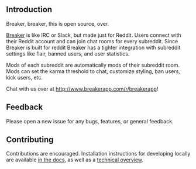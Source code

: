 ## Introduction

Breaker, breaker, this is open source, over.

[Breaker](https://www.breakerapp.com/) is like IRC or Slack, but made just for Reddit. Users connect with their Reddit account and can join chat rooms for every subreddit. Since Breaker is built for reddit Breaker has a tighter integration with subreddit settings like flair, banned users, and user statistics.

Mods of each subreddit are automatically mods of their subreddit room. Mods can set the karma threshold to chat, customize styling, ban users, kick users, etc. 

Chat with us over at http://www.breakerapp.com/r/breakerapp!


## Feedback

Please open a new issue for any bugs, features, or general feedback.

## Contributing

Contributions are encouraged. Installation instructions for developing locally are available [in the docs](docs/installation.md), as well as a [technical overview](docs/overview.md).

